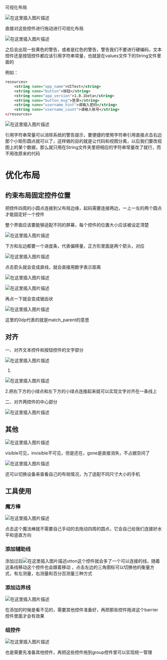 可视化布局

![在这里插入图片描述](https://img-blog.csdnimg.cn/20200111232212888.png?x-oss-process=image/watermark,type_ZmFuZ3poZW5naGVpdGk,shadow_10,text_aHR0cHM6Ly9ibG9nLmNzZG4ubmV0L3FxXzQ0MjU3Mzgz,size_16,color_FFFFFF,t_70)

直接对这些控件进行拖动进行可视化布局

![在这里插入图片描述](https://img-blog.csdnimg.cn/20200111232232916.png?x-oss-process=image/watermark,type_ZmFuZ3poZW5naGVpdGk,shadow_10,text_aHR0cHM6Ly9ibG9nLmNzZG4ubmV0L3FxXzQ0MjU3Mzgz,size_16,color_FFFFFF,t_70)

之后会出现一些黄色的警告，或者是红色的警告，警告我们不要进行硬编码，文本控件还是按钮控件都应该引用字符串常量，也就是在values文件下的String文件里面的

例如：

```xml
resources>
    <string name="app_name">UITest</string>
    <string name="button">按钮</string>
    <string name="app_version">1.0.1beta</string>
    <string name="button_msg">登录</string>
    <string name="username_hint">请输入密码</string>
    <string name="username_count">请输入账号</string>
</resources>
```

![在这里插入图片描述](https://img-blog.csdnimg.cn/20200111232239829.png)

引用字符串常量可以消除系统的警告提示，要便捷的使用字符串引用直接点击右边那个小矩形圆点就可以了，这样做的目的就是让代码和视图分离，以后我们要改视图上的某个数据，那么就只用在String文件夹里把相应的字符串常量改了就行，而不用改原来的代码

# 优化布局

## 约束布局固定控件位置

把控件四周的小圆点连接到父布局边缘，起码需要连接两边，一上一左的两个圆点才能固定好一个控件

整个界面应该要能够适配不同的屏幕，每个控件的位置大小应该被设定清楚

![在这里插入图片描述](https://img-blog.csdnimg.cn/20200111232302277.png?x-oss-process=image/watermark,type_ZmFuZ3poZW5naGVpdGk,shadow_10,text_aHR0cHM6Ly9ibG9nLmNzZG4ubmV0L3FxXzQ0MjU3Mzgz,size_16,color_FFFFFF,t_70)

下方和左边都要一个进度条，代表偏移量，正方形里面是两个箭头，对应

![在这里插入图片描述](https://img-blog.csdnimg.cn/20200111232316661.png)

点击箭头就会变成直线，就会直接用数字表示距离

![在这里插入图片描述](https://img-blog.csdnimg.cn/20200111232333112.png?x-oss-process=image/watermark,type_ZmFuZ3poZW5naGVpdGk,shadow_10,text_aHR0cHM6Ly9ibG9nLmNzZG4ubmV0L3FxXzQ0MjU3Mzgz,size_16,color_FFFFFF,t_70)

![在这里插入图片描述](https://img-blog.csdnimg.cn/20200111232346893.png)

再点一下就会变成锯齿状

![在这里插入图片描述](https://img-blog.csdnimg.cn/20200111232421390.png?x-oss-process=image/watermark,type_ZmFuZ3poZW5naGVpdGk,shadow_10,text_aHR0cHM6Ly9ibG9nLmNzZG4ubmV0L3FxXzQ0MjU3Mzgz,size_16,color_FFFFFF,t_70)

这里的0dp代表的就是match_parent的意思

## 对齐

一、对齐文本控件和按钮控件的文字部分

![在这里插入图片描述](https://img-blog.csdnimg.cn/2020011123245597.png)

1.

![在这里插入图片描述](https://img-blog.csdnimg.cn/20200111232508520.png)

2.把右下方的小绿点和左下方的小绿点连接起来就可以实现文字对齐在一条线上

二、对齐两控件的中心部分

![在这里插入图片描述](https://img-blog.csdnimg.cn/20200111232526780.png)

## 其他

![在这里插入图片描述](https://img-blog.csdnimg.cn/20200111232537639.png)

visible可见，invisible不可见，但是还在，gone是直接消失，不占据空间了

![在这里插入图片描述](https://img-blog.csdnimg.cn/20200111232605561.png?x-oss-process=image/watermark,type_ZmFuZ3poZW5naGVpdGk,shadow_10,text_aHR0cHM6Ly9ibG9nLmNzZG4ubmV0L3FxXzQ0MjU3Mzgz,size_16,color_FFFFFF,t_70)

还可以切换设备来查看自己的布局情况，为了适配不同尺寸大小的手机

## 工具使用

### 魔方棒

![在这里插入图片描述](https://img-blog.csdnimg.cn/2020011123262664.png?x-oss-process=image/watermark,type_ZmFuZ3poZW5naGVpdGk,shadow_10,text_aHR0cHM6Ly9ibG9nLmNzZG4ubmV0L3FxXzQ0MjU3Mzgz,size_16,color_FFFFFF,t_70)

点击这个魔法棒就不需要自己手动的去拖动四周的圆点，它会自己给我们连接好水平和竖直方向

### 添加辅助线



添加过后![在这里插入图片描述](https://img-blog.csdnimg.cn/20200111232639594.png?x-oss-process=image/watermark,type_ZmFuZ3poZW5naGVpdGk,shadow_10,text_aHR0cHM6Ly9ibG9nLmNzZG4ubmV0L3FxXzQ0MjU3Mzgz,size_16,color_FFFFFF,t_70)utton这个控件就会多了一个可以连接的线，随着这条线移动这个控件也会跟着移动 ，点击左边的三角图标可以切换他的衡量方式，有左测量，右测量和百分百测量三种方式

### 添加边界线

![在这里插入图片描述](https://img-blog.csdnimg.cn/20200111232654556.png?x-oss-process=image/watermark,type_ZmFuZ3poZW5naGVpdGk,shadow_10,text_aHR0cHM6Ly9ibG9nLmNzZG4ubmV0L3FxXzQ0MjU3Mzgz,size_16,color_FFFFFF,t_70)

在添加的时候是看不见的，需要其他控件准备好，再把那些控件拖进这个barrier控件里面才会有效果

### 组控件

![在这里插入图片描述](https://img-blog.csdnimg.cn/20200111232717459.png?x-oss-process=image/watermark,type_ZmFuZ3poZW5naGVpdGk,shadow_10,text_aHR0cHM6Ly9ibG9nLmNzZG4ubmV0L3FxXzQ0MjU3Mzgz,size_16,color_FFFFFF,t_70)

也是需要先准备其他控件，再把这些控件拖到group控件里可以实现统一管理